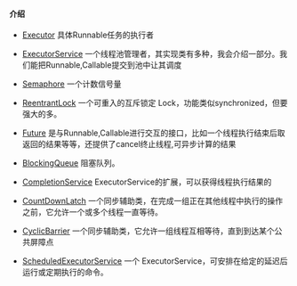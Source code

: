 #### 介绍

- [Executor](executor.md) 具体Runnable任务的执行者

- [ExecutorService](java/thread/ExecutorService.md) 一个线程池管理者，其实现类有多种，我会介绍一部分。我们能把Runnable,Callable提交到池中让其调度
- [Semaphore](java/thread/Semaphore.md) 一个计数信号量
- [ReentrantLock](java/thread/ReentrantLock.md) 一个可重入的互斥锁定 Lock，功能类似synchronized，但要强大的多。
- [Future](java/thread/Future.md) 是与Runnable,Callable进行交互的接口，比如一个线程执行结束后取返回的结果等等，还提供了cancel终止线程,可异步计算的结果
- [BlockingQueue](java/thread/BlockingQueue.md) 阻塞队列。
- [CompletionService](java/thread/CompletionService.md) ExecutorService的扩展，可以获得线程执行结果的
- [CountDownLatch](java/thread/CountDownLatch.md) 一个同步辅助类，在完成一组正在其他线程中执行的操作之前，它允许一个或多个线程一直等待。 
- [CyclicBarrier](java/thread/CyclicBarrier.md) 一个同步辅助类，它允许一组线程互相等待，直到到达某个公共屏障点 
- [ScheduledExecutorService](java/thread/ScheduledExecutorService.md) 一个 ExecutorService，可安排在给定的延迟后运行或定期执行的命令。